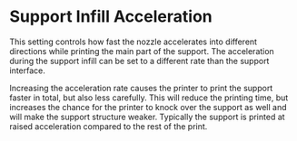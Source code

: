 Support Infill Acceleration
====
This setting controls how fast the nozzle accelerates into different directions while printing the main part of the support. The acceleration during the support infill can be set to a different rate than the support interface.

Increasing the acceleration rate causes the printer to print the support faster in total, but also less carefully. This will reduce the printing time, but increases the chance for the printer to knock over the support as well and will make the support structure weaker. Typically the support is printed at raised acceleration compared to the rest of the print.